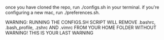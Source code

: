 once you have cloned the repo, run ./configs.sh in your terminal. if you're configuring a new mac, run ./preferences.sh.

WARNING: RUNNING THE CONFIGS.SH SCRIPT WILL REMOVE .bashrc, .bash_profile, .zshrc AND .vimrc FROM YOUR HOME FOLDER WITHOUT WARNING!
THIS IS YOUR LAST WARNING
